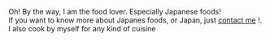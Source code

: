 


Oh! By the way, I am the food lover. Especially Japanese foods!<br>
If you want to know more about Japanes foods, or Japan, just 
<a href="mailto:aenni0409@gmail.com?Subject=Hello%20again" target="_top">contact me</a> !.<br>
I also cook by myself for any kind of cuisine
